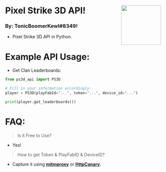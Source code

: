 # Pixel Strike 3D API! <img height="128" width="128" align="right" src="https://raw.githubusercontent.com/TonicBoomerKewl/pixel-gun-3d-console-client/main/KaiCraft-Logo.png"/>
### By: **TonicBoomerKewl#8349**!
- Pixel Strike 3D API in Python.

# Example API Usage:
- Get Clan Leaderboards:
```python
from ps3d_api import PS3D

# Fill in your information accordingly:
player = PS3D(playFabId="...", token="...", device_id="...")

print(player.get_leaderboards())
```

# FAQ:
> Is it Free to Use?
- Yes!
> How to get Token & PlayFabID & DeviceID?
- Capture it using **[mitmproxy](https://mitmproxy.org/)** or **[HttpCanary](https://m.apkpure.com/httpcanary-%E2%80%94-http-sniffer-capture-analysis/com.guoshi.httpcanary)**.
